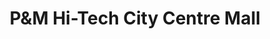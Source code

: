 ---
title: "P&M Hi-Tech City Centre Mall"
url: /jamshedpur/pandm-hi-tech-city-centre-mall/
shop: supermarket
---